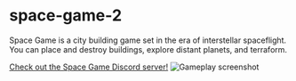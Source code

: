 # space-game-2

Space Game is a city building game set in the era of interstellar spaceflight.
You can place and destroy buildings, explore distant planets, 
and terraform. 

[Check out the Space Game Discord server!](https://discord.gg/WdcJhuV)
![Gameplay screenshot](https://i.imgur.com/oAcK3kC.png)
